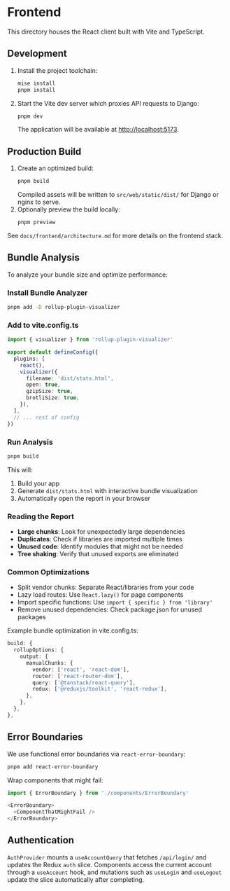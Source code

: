 # Frontend

This directory houses the React client built with Vite and TypeScript.

## Development

1. Install the project toolchain:
   ```bash
   mise install
   pnpm install
   ```
2. Start the Vite dev server which proxies API requests to Django:
   ```bash
   pnpm dev
   ```
   The application will be available at <http://localhost:5173>.

## Production Build

1. Create an optimized build:
   ```bash
   pnpm build
   ```
   Compiled assets will be written to `src/web/static/dist/` for Django or nginx to serve.
2. Optionally preview the build locally:
   ```bash
   pnpm preview
   ```

See `docs/frontend/architecture.md` for more details on the frontend stack.

## Bundle Analysis

To analyze your bundle size and optimize performance:

### Install Bundle Analyzer

```bash
pnpm add -D rollup-plugin-visualizer
```

### Add to vite.config.ts

```typescript
import { visualizer } from 'rollup-plugin-visualizer'

export default defineConfig({
  plugins: [
    react(),
    visualizer({
      filename: 'dist/stats.html',
      open: true,
      gzipSize: true,
      brotliSize: true,
    }),
  ],
  // ... rest of config
})
```

### Run Analysis

```bash
pnpm build
```

This will:

1. Build your app
2. Generate `dist/stats.html` with interactive bundle visualization
3. Automatically open the report in your browser

### Reading the Report

- **Large chunks**: Look for unexpectedly large dependencies
- **Duplicates**: Check if libraries are imported multiple times
- **Unused code**: Identify modules that might not be needed
- **Tree shaking**: Verify that unused exports are eliminated

### Common Optimizations

- Split vendor chunks: Separate React/libraries from your code
- Lazy load routes: Use `React.lazy()` for page components
- Import specific functions: Use `import { specific } from 'library'`
- Remove unused dependencies: Check package.json for unused packages

Example bundle optimization in vite.config.ts:

```typescript
build: {
  rollupOptions: {
    output: {
      manualChunks: {
        vendor: ['react', 'react-dom'],
        router: ['react-router-dom'],
        query: ['@tanstack/react-query'],
        redux: ['@reduxjs/toolkit', 'react-redux'],
      },
    },
  },
},
```

## Error Boundaries

We use functional error boundaries via `react-error-boundary`:

```bash
pnpm add react-error-boundary
```

Wrap components that might fail:

```typescript
import { ErrorBoundary } from './components/ErrorBoundary'

<ErrorBoundary>
  <ComponentThatMightFail />
</ErrorBoundary>
```

## Authentication

`AuthProvider` mounts a `useAccountQuery` that fetches `/api/login/` and updates
the Redux `auth` slice. Components access the current account through a
`useAccount` hook, and mutations such as `useLogin` and `useLogout` update the
slice automatically after completing.
